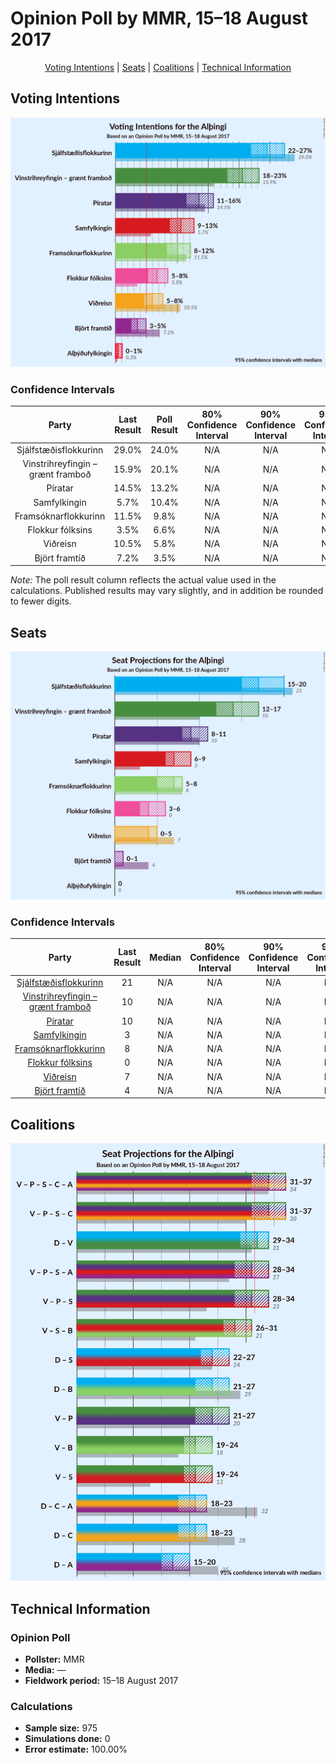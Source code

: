 # Opinion Poll by MMR, 15–18 August 2017

<p align="center"><a href="#voting-intentions">Voting Intentions</a> | <a href="#seats">Seats</a> | <a href="#coalitions">Coalitions</a> | <a href="#technical-information">Technical Information</a></p>

## Voting Intentions

![Graph with voting intentions not yet produced](2017-08-18-MMR.png "Voting Intentions")

### Confidence Intervals

| Party | Last Result | Poll Result | 80% Confidence Interval | 90% Confidence Interval | 95% Confidence Interval | 99% Confidence Interval |
|:-----:|:-----------:|:-----------:|:-----------------------:|:-----------------------:|:-----------------------:|:-----------------------:|
| Sjálfstæðisflokkurinn | 29.0% | 24.0% | N/A |N/A |N/A |N/A |
| Vinstrihreyfingin – grænt framboð | 15.9% | 20.1% | N/A |N/A |N/A |N/A |
| Píratar | 14.5% | 13.2% | N/A |N/A |N/A |N/A |
| Samfylkingin | 5.7% | 10.4% | N/A |N/A |N/A |N/A |
| Framsóknarflokkurinn | 11.5% | 9.8% | N/A |N/A |N/A |N/A |
| Flokkur fólksins | 3.5% | 6.6% | N/A |N/A |N/A |N/A |
| Viðreisn | 10.5% | 5.8% | N/A |N/A |N/A |N/A |
| Björt framtíð | 7.2% | 3.5% | N/A |N/A |N/A |N/A |

*Note:* The poll result column reflects the actual value used in the calculations. Published results may vary slightly, and in addition be rounded to fewer digits.

## Seats

![Graph with seats not yet produced](2017-08-18-MMR-seats.png "Seats")

### Confidence Intervals

| Party | Last Result | Median | 80% Confidence Interval | 90% Confidence Interval | 95% Confidence Interval | 99% Confidence Interval |
|:-----:|:-----------:|:------:|:-----------------------:|:-----------------------:|:-----------------------:|:-----------------------:|
| <a href="#sjálfstæðisflokkurinn">Sjálfstæðisflokkurinn</a> | 21 | N/A | N/A |N/A |N/A |N/A |
| <a href="#vinstrihreyfingin-–-grænt-framboð">Vinstrihreyfingin – grænt framboð</a> | 10 | N/A | N/A |N/A |N/A |N/A |
| <a href="#píratar">Píratar</a> | 10 | N/A | N/A |N/A |N/A |N/A |
| <a href="#samfylkingin">Samfylkingin</a> | 3 | N/A | N/A |N/A |N/A |N/A |
| <a href="#framsóknarflokkurinn">Framsóknarflokkurinn</a> | 8 | N/A | N/A |N/A |N/A |N/A |
| <a href="#flokkur-fólksins">Flokkur fólksins</a> | 0 | N/A | N/A |N/A |N/A |N/A |
| <a href="#viðreisn">Viðreisn</a> | 7 | N/A | N/A |N/A |N/A |N/A |
| <a href="#björt-framtíð">Björt framtíð</a> | 4 | N/A | N/A |N/A |N/A |N/A |


## Coalitions

![Graph with coalitions seats not yet produced](2017-08-18-MMR-coalitions-seats.png "Coalitions Seats")


## Technical Information

### Opinion Poll

+ **Pollster:** MMR
+ **Media:** —
+ **Fieldwork period:** 15–18 August 2017

### Calculations

+ **Sample size:** 975
+ **Simulations done:** 0
+ **Error estimate:** 100.00%

